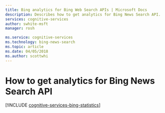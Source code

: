 ```yaml
---
title: Bing analytics for Bing Web Search APIs | Microsoft Docs
description: Describes how to get analytics for Bing News Search API. 
services: cognitive-services
author: swhite-msft
manager: rosh

ms.service: cognitive-services
ms.technology: bing-news-search
ms.topic: article
ms.date: 04/05/2018
ms.author: scottwhi
---
```


# How to get analytics for Bing News Search API

[!INCLUDE [cognitive-services-bing-statistics](../../../includes/cognitive-services-bing-statistics.md)]